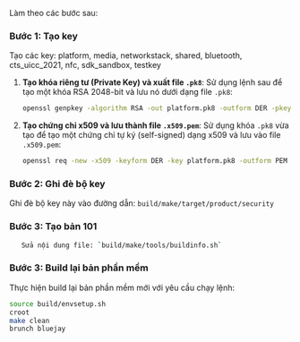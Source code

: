 Làm theo các bước sau:
### Bước 1: Tạo key
Tạo các key: platform, media, networkstack, shared, bluetooth, cts_uicc_2021, nfc, sdk_sandbox, testkey
1. **Tạo khóa riêng tư (Private Key) và xuất file `.pk8`**:
   Sử dụng lệnh sau để tạo một khóa RSA 2048-bit và lưu nó dưới dạng file `.pk8`:
   ```bash
   openssl genpkey -algorithm RSA -out platform.pk8 -outform DER -pkeyopt rsa_keygen_bits:2048
   ```
2. **Tạo chứng chỉ x509 và lưu thành file `.x509.pem`**:
   Sử dụng khóa `.pk8` vừa tạo để tạo một chứng chỉ tự ký (self-signed) dạng x509 và lưu vào file `.x509.pem`:
   ```bash
   openssl req -new -x509 -keyform DER -key platform.pk8 -outform PEM -out platform.x509.pem -days 10000
   ```
### Bước 2: Ghi đè bộ key
Ghi đè bộ key này vào đường dẫn: `build/make/target/product/security`
### Bước 3: Tạo bản 101
 ```bash
    Sửa nội dung file: `build/make/tools/buildinfo.sh`
```
### Bước 3: Build lại bản phần mềm
Thực hiện build lại bản phần mềm mới với yêu cầu chạy lệnh:
```bash
source build/envsetup.sh
croot
make clean
brunch bluejay
```